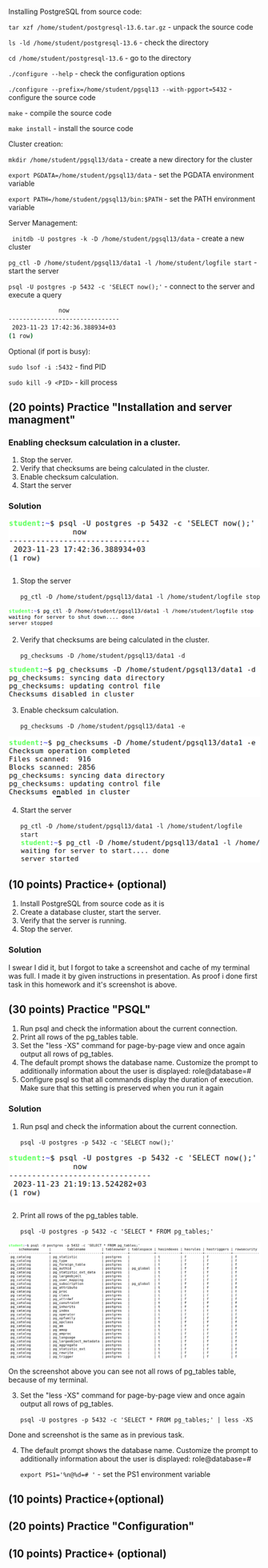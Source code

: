 Installing PostgreSQL from source code:

`tar xzf /home/student/postgresql-13.6.tar.gz` - unpack the source code

`ls -ld /home/student/postgresql-13.6` - check the directory

`cd /home/student/postgresql-13.6` - go to the directory

`./configure --help` - check the configuration options

`./configure --prefix=/home/student/pgsql13 --with-pgport=5432` - configure the source code

`make` - compile the source code

`make install` - install the source code

Cluster creation:

`mkdir /home/student/pgsql13/data` - create a new directory for the cluster

`export PGDATA=/home/student/pgsql13/data` - set the PGDATA environment variable

`export PATH=/home/student/pgsql13/bin:$PATH` - set the PATH environment variable

Server Management:

` initdb -U postgres -k -D /home/student/pgsql13/data` - create a new cluster

`pg_ctl -D /home/student/pgsql13/data1 -l /home/student/logfile start` - start the server

`psql -U postgres -p 5432 -c 'SELECT now();'` - connect to the server and execute a query

```bash
              now              
-------------------------------
 2023-11-23 17:42:36.388934+03
(1 row)
```


Optional (if port is busy):

`sudo lsof -i :5432` - find PID

`sudo kill -9 <PID>` - kill process

## (20 points) Practice "Installation and server managment"

### Enabling checksum calculation in a cluster.
1. Stop the server.
2. Verify that checksums are being calculated in the cluster.
3. Enable checksum calculation.
4. Start the server

### Solution
   
![](pictures/hw1-1.png)

1. Stop the server

    `pg_ctl -D /home/student/pgsql13/data1 -l /home/student/logfile stop`

![](pictures/hw1-2.png)

2. Verify that checksums are being calculated in the cluster.

    `pg_checksums -D /home/student/pgsql13/data1 -d`

![](pictures/hw1-3.png)

3. Enable checksum calculation.

    `pg_checksums -D /home/student/pgsql13/data1 -e`

![](pictures/hw1-4.png)

4. Start the server

    `pg_ctl -D /home/student/pgsql13/data1 -l /home/student/logfile start`
![](pictures/hw1-5.png)
## (10 points) Practice+ (optional)

1. Install PostgreSQL from source code as it is
2. Create a database cluster, start the server.
3. Verify that the server is running.
4. Stop the server.

### Solution

I swear I did it, but I forgot to take a screenshot and cache of my terminal was full. I made it by given instructions in presentation. As proof i done first task in this homework and it's screenshot is above.

## (30 points) Practice "PSQL"

1. Run psql and check the information about the current connection.
2. Print all rows of the pg_tables table.
3. Set the "less -XS" command for page-by-page view and once again output all rows of pg_tables.
4. The default prompt shows the database name. Customize the prompt to additionally information about the user is displayed: role@database=#
5. Configure psql so that all commands display the duration of execution. Make sure that this setting is preserved when you run it again

### Solution

1. Run psql and check the information about the current connection.

    `psql -U postgres -p 5432 -c 'SELECT now();'`

![](pictures/hw1-6.png)

2. Print all rows of the pg_tables table.

    `psql -U postgres -p 5432 -c 'SELECT * FROM pg_tables;'`

![](pictures/hw1-7.png)

On the screenshot above you can see not all rows of pg_tables table, because of my terminal.

3. Set the "less -XS" command for page-by-page view and once again output all rows of pg_tables.

    `psql -U postgres -p 5432 -c 'SELECT * FROM pg_tables;' | less -XS`

Done and screenshot is the same as in previous task.

4. The default prompt shows the database name. Customize the prompt to additionally information about the user is displayed: role@database=#

    `export PS1='%n@%d=# '` - set the PS1 environment variable

    





## (10 points) Practice+(optional)


## (20 points) Practice "Configuration"


## (10 points) Practice+ (optional)





